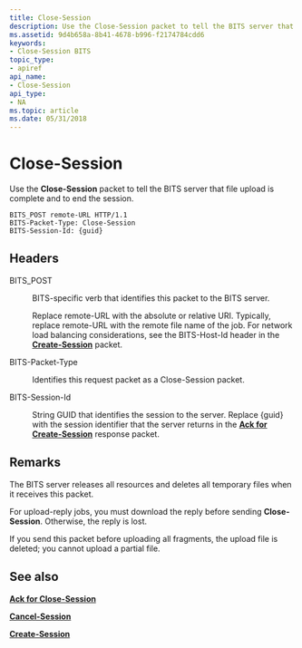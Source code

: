 ```yaml
---
title: Close-Session
description: Use the Close-Session packet to tell the BITS server that file upload is complete and to end the session.
ms.assetid: 9d4b658a-8b41-4678-b996-f2174784cdd6
keywords:
- Close-Session BITS
topic_type:
- apiref
api_name:
- Close-Session
api_type:
- NA
ms.topic: article
ms.date: 05/31/2018
---
```


# Close-Session

Use the **Close-Session** packet to tell the BITS server that file upload is complete and to end the session.

``` syntax
BITS_POST remote-URL HTTP/1.1
BITS-Packet-Type: Close-Session
BITS-Session-Id: {guid}
```

## Headers

<dl> <dt>

<span id="BITS_POST"></span><span id="bits_post"></span>BITS\_POST
</dt> <dd>

BITS-specific verb that identifies this packet to the BITS server.

Replace remote-URL with the absolute or relative URI. Typically, replace remote-URL with the remote file name of the job. For network load balancing considerations, see the BITS-Host-Id header in the [**Create-Session**](create-session.md) packet.

</dd> <dt>

<span id="BITS-Packet-Type"></span><span id="bits-packet-type"></span><span id="BITS-PACKET-TYPE"></span>BITS-Packet-Type
</dt> <dd>

Identifies this request packet as a Close-Session packet.

</dd> <dt>

<span id="BITS-Session-Id"></span><span id="bits-session-id"></span><span id="BITS-SESSION-ID"></span>BITS-Session-Id
</dt> <dd>

String GUID that identifies the session to the server. Replace {guid} with the session identifier that the server returns in the [**Ack for Create-Session**](ack-for-create-session.md) response packet.

</dd> </dl>

## Remarks

The BITS server releases all resources and deletes all temporary files when it receives this packet.

For upload-reply jobs, you must download the reply before sending **Close-Session**. Otherwise, the reply is lost.

If you send this packet before uploading all fragments, the upload file is deleted; you cannot upload a partial file.

## See also

<dl> <dt>

[**Ack for Close-Session**](ack-for-close-session.md)
</dt> <dt>

[**Cancel-Session**](cancel-session.md)
</dt> <dt>

[**Create-Session**](create-session.md)
</dt> </dl>

 

 




